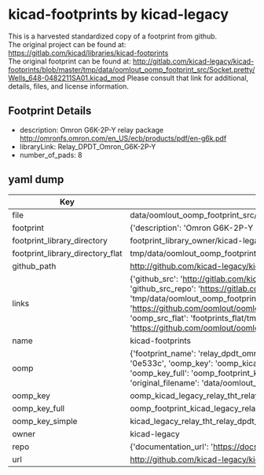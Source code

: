 # kicad-footprints by kicad-legacy  
This is a harvested standardized copy of a footprint from github.  
The original project can be found at:  
https://gitlab.com/kicad/libraries/kicad-footprints  
The original footprint can be found at:
http://gitlab.com/kicad-legacy/kicad-footprints/blob/master/tmp/data/oomlout_oomp_footprint_src/Socket.pretty/Wells_648-0482211SA01.kicad_mod
Please consult that link for additional, details, files, and license information.  
## Footprint Details
* description: Omron G6K-2P-Y relay package http://omronfs.omron.com/en_US/ecb/products/pdf/en-g6k.pdf  
* libraryLink: Relay_DPDT_Omron_G6K-2P-Y  
* number_of_pads: 8  
## yaml dump  
| Key | Value |  
| --- | --- |  
| file | data/oomlout_oomp_footprint_src/kicad-footprints/Relay_THT.pretty/Relay_DPDT_Omron_G6K-2P-Y.kicad_mod |  
| footprint | {'description': 'Omron G6K-2P-Y relay package http://omronfs.omron.com/en_US/ecb/products/pdf/en-g6k.pdf', 'libraryLink': 'Relay_DPDT_Omron_G6K-2P-Y', 'number_of_pads': 8} |  
| footprint_library_directory | footprint_library_owner/kicad-legacy_kicad-footprints |  
| footprint_library_directory_flat | tmp/data/oomlout_oomp_footprint_src/footprints_flat/kicad_legacy_relay_tht_relay_dpdt_omron_g6k_2p_y/working |  
| github_path | http://github.com/kicad-legacy/kicad-footprints/blob/master/tmp/data/oomlout_oomp_footprint_src/Relay_THT.pretty/Relay_DPDT_Omron_G6K-2P-Y.kicad_mod |  
| links | {'github_src': 'http://gitlab.com/kicad-legacy/kicad-footprints/blob/master/tmp/data/oomlout_oomp_footprint_src/Socket.pretty/Wells_648-0482211SA01.kicad_mod', 'github_src_repo': 'https://gitlab.com/kicad/libraries/kicad-footprints', 'oomp_bot': 'tmp/data/oomlout_oomp_footprint_src/footprints/kicad_legacy_relay_tht_relay_dpdt_omron_g6k_2p_y/working', 'oomp_bot_github': 'https://github.com/oomlout/oomlout_oomp_footprint_bot/tree/main/tmp/data/oomlout_oomp_footprint_src/footprints/kicad_legacy_relay_tht_relay_dpdt_omron_g6k_2p_y/working', 'oomp_src_flat': 'footprints_flat/tmp/data/oomlout_oomp_footprint_src/footprints_flat/kicad_legacy_relay_tht_relay_dpdt_omron_g6k_2p_y/working', 'oomp_src_flat_github': 'https://github.com/oomlout/oomlout_oomp_footprint_src/tree/main/tmp/data/oomlout_oomp_footprint_src/footprints_flat/kicad_legacy_relay_tht_relay_dpdt_omron_g6k_2p_y/working'} |  
| name | kicad-footprints |  
| oomp | {'footprint_name': 'relay_dpdt_omron_g6k_2p_y', 'library_name': 'relay_tht', 'md5': '0e533ce4b96a4fcb2b994cf20ab06e86', 'md5_10': '0e533ce4b9', 'md5_5': '0e533', 'md5_6': '0e533c', 'oomp_key': 'oomp_kicad_legacy_relay_tht_relay_dpdt_omron_g6k_2p_y', 'oomp_key_extra': 'oomp_footprint_kicad_legacy_relay_tht_relay_dpdt_omron_g6k_2p_y', 'oomp_key_full': 'oomp_footprint_kicad_legacy_relay_tht_relay_dpdt_omron_g6k_2p_y_0e533c', 'oomp_key_simple': 'kicad_legacy_relay_tht_relay_dpdt_omron_g6k_2p_y', 'original_filename': 'data/oomlout_oomp_footprint_src/kicad-footprints/Relay_THT.pretty/Relay_DPDT_Omron_G6K-2P-Y.kicad_mod', 'owner_name': 'kicad_legacy'} |  
| oomp_key | oomp_kicad_legacy_relay_tht_relay_dpdt_omron_g6k_2p_y |  
| oomp_key_full | oomp_footprint_kicad_legacy_relay_tht_relay_dpdt_omron_g6k_2p_y |  
| oomp_key_simple | kicad_legacy_relay_tht_relay_dpdt_omron_g6k_2p_y |  
| owner | kicad-legacy |  
| repo | {'documentation_url': 'https://docs.github.com/rest/repos/repos#get-a-repository', 'message': 'Not Found'} |  
| url | http://github.com/kicad-legacy/kicad-footprints |  

